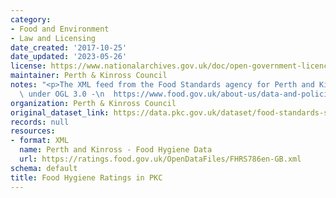 ```yaml
---
category:
- Food and Environment
- Law and Licensing
date_created: '2017-10-25'
date_updated: '2023-05-26'
license: https://www.nationalarchives.gov.uk/doc/open-government-licence/version/3/
maintainer: Perth & Kinross Council
notes: "<p>The XML feed from the Food Standards agency for Perth and Kinross. Licensed\
  \ under OGL 3.0 -\n  https://www.food.gov.uk/about-us/data-and-policies/aboutsite/termsandconditions/fhrs-data-usage-open-government-licence-and-disclaimer</p>"
organization: Perth & Kinross Council
original_dataset_link: https://data.pkc.gov.uk/dataset/food-standards-scotland-feed
records: null
resources:
- format: XML
  name: Perth and Kinross - Food Hygiene Data
  url: https://ratings.food.gov.uk/OpenDataFiles/FHRS786en-GB.xml
schema: default
title: Food Hygiene Ratings in PKC
---
```

